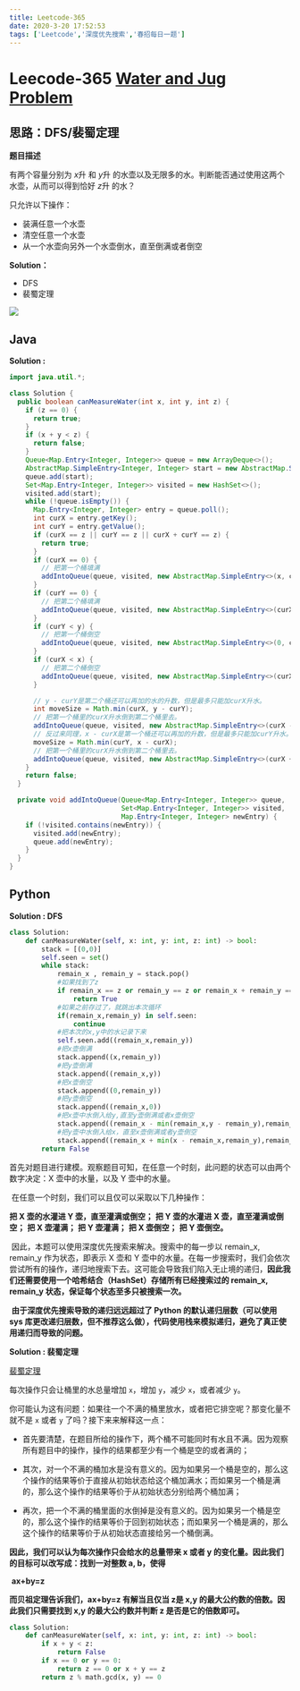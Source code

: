 ```yaml
---
title: Leetcode-365
date: 2020-3-20 17:52:53
tags: ['Leetcode','深度优先搜索','春招每日一题']
---
```


# Leecode-365 [Water and Jug Problem](https://leetcode-cn.com/problems/water-and-jug-problem/)

## 思路：DFS/裴蜀定理

**题目描述**

有两个容量分别为 *x*升 和 *y*升 的水壶以及无限多的水。判断能否通过使用这两个水壶，从而可以得到恰好 *z*升 的水？

只允许以下操作：

- 装满任意一个水壶
- 清空任意一个水壶
- 从一个水壶向另外一个水壶倒水，直至倒满或者倒空



**Solution：**

- DFS
- 裴蜀定理

![](https://zhuuu-bucket.oss-cn-beijing.aliyuncs.com/img/20200326215210.jpg)

<!--more-->

## Java

**Solution :**

```java
import java.util.*;

class Solution {
  public boolean canMeasureWater(int x, int y, int z) {
    if (z == 0) {
      return true;
    }
    if (x + y < z) {
      return false;
    }
    Queue<Map.Entry<Integer, Integer>> queue = new ArrayDeque<>();
    AbstractMap.SimpleEntry<Integer, Integer> start = new AbstractMap.SimpleEntry<>(0, 0);
    queue.add(start);
    Set<Map.Entry<Integer, Integer>> visited = new HashSet<>();
    visited.add(start);
    while (!queue.isEmpty()) {
      Map.Entry<Integer, Integer> entry = queue.poll();
      int curX = entry.getKey();
      int curY = entry.getValue();
      if (curX == z || curY == z || curX + curY == z) {
        return true;
      }
      if (curX == 0) {
        // 把第一个桶填满
        addIntoQueue(queue, visited, new AbstractMap.SimpleEntry<>(x, curY));
      }
      if (curY == 0) {
        // 把第二个桶填满
        addIntoQueue(queue, visited, new AbstractMap.SimpleEntry<>(curX, y));
      }
      if (curY < y) {
        // 把第一个桶倒空
        addIntoQueue(queue, visited, new AbstractMap.SimpleEntry<>(0, curY));
      }
      if (curX < x) {
        // 把第二个桶倒空
        addIntoQueue(queue, visited, new AbstractMap.SimpleEntry<>(curX, 0));
      }

      // y - curY是第二个桶还可以再加的水的升数，但是最多只能加curX升水。
      int moveSize = Math.min(curX, y - curY);
      // 把第一个桶里的curX升水倒到第二个桶里去。
      addIntoQueue(queue, visited, new AbstractMap.SimpleEntry<>(curX - moveSize, curY + moveSize));
      // 反过来同理，x - curX是第一个桶还可以再加的升数，但是最多只能加curY升水。
      moveSize = Math.min(curY, x - curX);
      // 把第一个桶里的curX升水倒到第二个桶里去。
      addIntoQueue(queue, visited, new AbstractMap.SimpleEntry<>(curX + moveSize, curY - moveSize));
    }
    return false;
  }

  private void addIntoQueue(Queue<Map.Entry<Integer, Integer>> queue,
                            Set<Map.Entry<Integer, Integer>> visited,
                            Map.Entry<Integer, Integer> newEntry) {
    if (!visited.contains(newEntry)) {
      visited.add(newEntry);
      queue.add(newEntry);
    }
  }
}
```



## Python 



**Solution : DFS**

```python
class Solution:
    def canMeasureWater(self, x: int, y: int, z: int) -> bool:
        stack = [(0,0)]
        self.seen = set()
        while stack:
            remain_x , remain_y = stack.pop()
            #如果找到了z
            if remain_x == z or remain_y == z or remain_x + remain_y == z:
                return True
            #如果之前存过了，就跳出本次循环
            if(remain_x,remain_y) in self.seen:
                continue
            #把本次的x,y中的水记录下来
            self.seen.add((remain_x,remain_y))
            #把x壶倒满
            stack.append((x,remain_y))
            #把y壶倒满
            stack.append((remain_x,y))
            #把x壶倒空
            stack.append((0,remain_y))
            #把y壶倒空
            stack.append((remain_x,0))
            #把x壶中水倒入给y,直至y壶倒满或者x壶倒空
            stack.append((remain_x - min(remain_x,y - remain_y),remain_y + min(remain_x,y - remain_y)))
            #把y壶中水倒入给x，直至x壶倒满或者y壶倒空
            stack.append((remain_x + min(x - remain_x,remain_y),remain_y - min(x - remain_x,remain_y)))
        return False
```

​	首先对题目进行建模。观察题目可知，在任意一个时刻，此问题的状态可以由两个数字决定：X 壶中的水量，以及 Y 壶中的水量。

​	在任意一个时刻，我们可以且仅可以采取以下几种操作：

**把 X 壶的水灌进 Y 壶，直至灌满或倒空；**
**把 Y 壶的水灌进 X 壶，直至灌满或倒空；**
**把 X 壶灌满；**
**把 Y 壶灌满；**
**把 X 壶倒空；**
**把 Y 壶倒空。**

​	因此，本题可以使用深度优先搜索来解决。搜索中的每一步以 remain_x, remain_y 作为状态，即表示 X 壶和 Y 壶中的水量。在每一步搜索时，我们会依次尝试所有的操作，递归地搜索下去。这可能会导致我们陷入无止境的递归，**因此我们还需要使用一个哈希结合（HashSet）存储所有已经搜索过的 remain_x, remain_y 状态，保证每个状态至多只被搜索一次。**

​	**由于深度优先搜索导致的递归远远超过了 Python 的默认递归层数（可以使用 sys 库更改递归层数，但不推荐这么做），代码使用栈来模拟递归，避免了真正使用递归而导致的问题。**



**Solution : 裴蜀定理**

[裴蜀定理](https://baike.baidu.com/item/裴蜀定理/5186593?fromtitle=贝祖定理&fromid=5185441)

每次操作只会让桶里的水总量增加 `x`，增加 `y`，减少 `x`，或者减少 `y`。

你可能认为这有问题：如果往一个不满的桶里放水，或者把它排空呢？那变化量不就不是 `x` 或者 `y` 了吗？接下来来解释这一点：

- 首先要清楚，在题目所给的操作下，两个桶不可能同时有水且不满。因为观察所有题目中的操作，操作的结果都至少有一个桶是空的或者满的；

- 其次，对一个不满的桶加水是没有意义的。因为如果另一个桶是空的，那么这个操作的结果等价于直接从初始状态给这个桶加满水；而如果另一个桶是满的，那么这个操作的结果等价于从初始状态分别给两个桶加满；

- 再次，把一个不满的桶里面的水倒掉是没有意义的。因为如果另一个桶是空的，那么这个操作的结果等价于回到初始状态；而如果另一个桶是满的，那么这个操作的结果等价于从初始状态直接给另一个桶倒满。

**因此，我们可以认为每次操作只会给水的总量带来 x 或者 y 的变化量。因此我们的目标可以改写成：找到一对整数 a, b，使得**

​													**ax+by=z**

**而贝祖定理告诉我们，ax+by=z 有解当且仅当 z是 x,y 的最大公约数的倍数。因此我们只需要找到 x,y 的最大公约数并判断 z 是否是它的倍数即可。**

```python
class Solution:
    def canMeasureWater(self, x: int, y: int, z: int) -> bool:
        if x + y < z:
            return False
        if x == 0 or y == 0:
            return z == 0 or x + y == z
        return z % math.gcd(x, y) == 0

```

